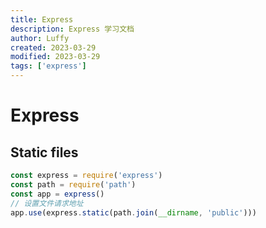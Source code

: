 ```yaml
---
title: Express
description: Express 学习文档
author: Luffy
created: 2023-03-29
modified: 2023-03-29
tags: ['express']
---
```


# Express

## Static files
```js
const express = require('express')
const path = require('path')
const app = express()
// 设置文件请求地址
app.use(express.static(path.join(__dirname, 'public')))
```